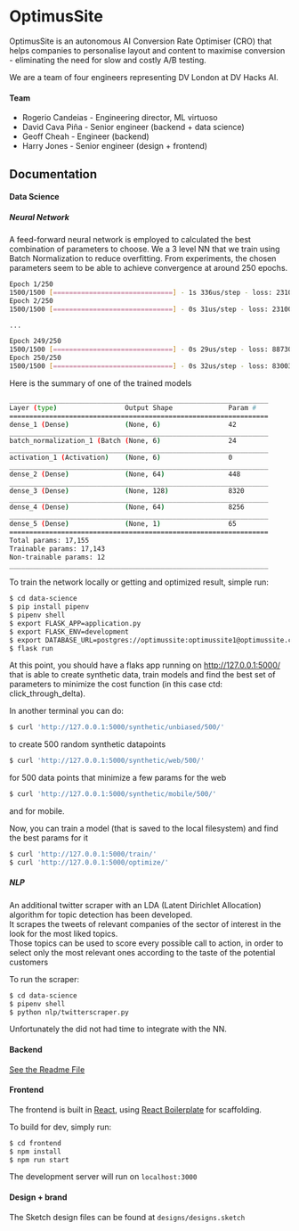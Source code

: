 # OptimusSite
OptimusSite is an autonomous AI Conversion Rate Optimiser (CRO) that helps companies to personalise layout and content to maximise conversion - eliminating the need for slow and costly A/B testing.

We are a team of four engineers representing DV London at DV Hacks AI.


#### Team
- Rogerio Candeias - Engineering director, ML virtuoso
- David Cava Piña - Senior engineer (backend + data science)
- Geoff Cheah - Engineer (backend)
- Harry Jones - Senior engineer (design + frontend)


## Documentation
#### Data Science  
##### Neural Network
A feed-forward neural network is employed to calculated the best combination of parameters to choose. We a 3 level NN that we train using Batch Normalization to reduce overfitting. From experiments, the chosen parameters seem to be able to achieve convergence at around 250 epochs.

```sh
Epoch 1/250
1500/1500 [==============================] - 1s 336us/step - loss: 23105613.6000
Epoch 2/250
1500/1500 [==============================] - 0s 31us/step - loss: 23100955.8667

...

Epoch 249/250
1500/1500 [==============================] - 0s 29us/step - loss: 887304.2625
Epoch 250/250
1500/1500 [==============================] - 0s 32us/step - loss: 830035.6417
```

Here is the summary of one of the trained models

```sh
_________________________________________________________________
Layer (type)                 Output Shape              Param #
=================================================================
dense_1 (Dense)              (None, 6)                 42
_________________________________________________________________
batch_normalization_1 (Batch (None, 6)                 24
_________________________________________________________________
activation_1 (Activation)    (None, 6)                 0
_________________________________________________________________
dense_2 (Dense)              (None, 64)                448
_________________________________________________________________
dense_3 (Dense)              (None, 128)               8320
_________________________________________________________________
dense_4 (Dense)              (None, 64)                8256
_________________________________________________________________
dense_5 (Dense)              (None, 1)                 65
=================================================================
Total params: 17,155
Trainable params: 17,143
Non-trainable params: 12
_________________________________________________________________
```

To train the network locally or getting and optimized result, simple run:
```sh
$ cd data-science
$ pip install pipenv
$ pipenv shell
$ export FLASK_APP=application.py
$ export FLASK_ENV=development
$ export DATABASE_URL=postgres://optimussite:optimussite1@optimussite.cbea2zth9oyg.us-east-1.rds.amazonaws.com:8080/optimussite
$ flask run
```  
At this point, you should have a flaks app running on http://127.0.0.1:5000/ that is able to create synthetic data, train models and find the best set of parameters to minimize the cost function (in this case ctd: click_through_delta).

In another terminal you can do:

```sh
$ curl 'http://127.0.0.1:5000/synthetic/unbiased/500/'
```
to create 500 random synthetic datapoints

```sh
$ curl 'http://127.0.0.1:5000/synthetic/web/500/'
```
for 500 data points that minimize a few params for the web

```sh
$ curl 'http://127.0.0.1:5000/synthetic/mobile/500/'
```
and for mobile.

Now, you can train a model (that is saved to the local filesystem) and find the best params for it

```sh
$ curl 'http://127.0.0.1:5000/train/'
$ curl 'http://127.0.0.1:5000/optimize/'
```

##### NLP
An additional twitter scraper with an LDA (Latent Dirichlet Allocation) algorithm for topic detection has been developed.  
It scrapes the tweets of relevant companies of the sector of interest in the look for the most liked topics.  
Those topics can be used to score every possible call to action, in order to select only the most relevant ones according to the taste of the potential customers

To run the scraper:
```sh
$ cd data-science
$ pipenv shell
$ python nlp/twitterscraper.py
```

Unfortunately the did not had time to integrate with the NN.

#### Backend
[See the Readme File](backend/Readme.me)



#### Frontend
The frontend is built in [React](https://reactjs.org/), using [React Boilerplate](https://github.com/react-boilerplate/react-boilerplate) for scaffolding.

To build for dev, simply run:
```sh
$ cd frontend
$ npm install
$ npm run start
```
The development server will run on `localhost:3000`


#### Design + brand
The Sketch design files can be found at `designs/designs.sketch`
